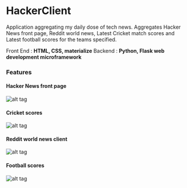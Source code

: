 # HackerClient

Application aggregating my daily dose of tech news. Aggregates Hacker News front page, Reddit world news, Latest Cricket match scores and Latest football scores for the teams specified.

Front End : **HTML, CSS, materialize**
Backend : **Python, Flask web development microframework**

### Features
#### Hacker News front page

![alt tag](https://cloud.githubusercontent.com/assets/8832691/15481310/b2230002-20de-11e6-8b04-e9894b349c9d.png)

#### Cricket scores
![alt tag](https://cloud.githubusercontent.com/assets/8832691/15481325/bf562f88-20de-11e6-892a-7fee27f28fb3.png)

#### Reddit world news client

![alt tag](https://cloud.githubusercontent.com/assets/8832691/15481331/c45cacbe-20de-11e6-89b3-dcadae029aa1.png)

#### Football scores

![alt tag](https://cloud.githubusercontent.com/assets/8832691/15481337/cb8b1066-20de-11e6-8698-9cd55250f8ac.png)
